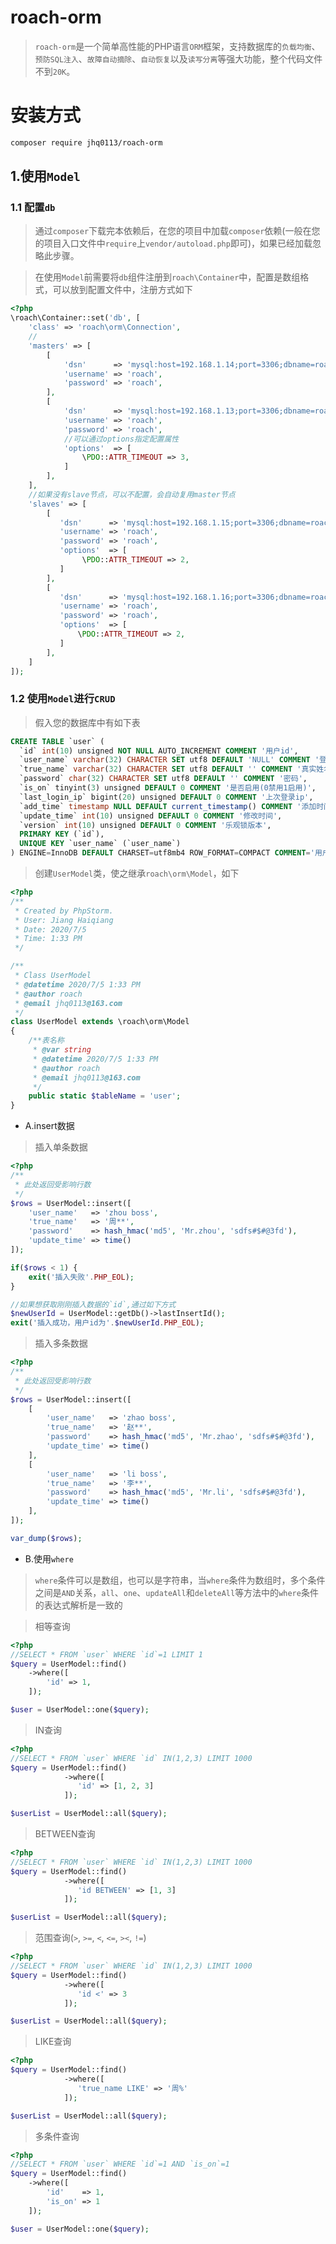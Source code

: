 # roach-orm

> `roach-orm`是一个简单高性能的PHP语言`ORM`框架，支持数据库的`负载均衡`、`预防SQL注入`、`故障自动摘除`、`自动恢复`以及`读写分离`等强大功能，整个代码文件不到`20K`。

# 安装方式
```bash
composer require jhq0113/roach-orm
```

## 1.使用`Model`

### 1.1 配置`db`

> 通过`composer`下载完本依赖后，在您的项目中加载`composer`依赖(一般在您的项目入口文件中`require`上`vendor/autoload.php`即可)，如果已经加载忽略此步骤。

> 在使用`Model`前需要将`db`组件注册到`roach\Container`中，配置是数组格式，可以放到配置文件中，注册方式如下

```php
<?php
\roach\Container::set('db', [
    'class' => 'roach\orm\Connection',
    //
    'masters' => [
        [
            'dsn'      => 'mysql:host=192.168.1.14;port=3306;dbname=roach;charset=utf-8',
            'username' => 'roach', 
            'password' => 'roach',   
        ],
        [
            'dsn'      => 'mysql:host=192.168.1.13;port=3306;dbname=roach;charset=utf-8',
            'username' => 'roach', 
            'password' => 'roach',
            //可以通过options指定配置属性
            'options'  => [
                \PDO::ATTR_TIMEOUT => 3,   
            ]    
        ],
    ],
    //如果没有slave节点，可以不配置，会自动复用master节点
    'slaves' => [
        [
           'dsn'      => 'mysql:host=192.168.1.15;port=3306;dbname=roach;charset=utf-8',
           'username' => 'roach', 
           'password' => 'roach',  
           'options'  => [
                \PDO::ATTR_TIMEOUT => 2,   
           ] 
        ],
        [
           'dsn'      => 'mysql:host=192.168.1.16;port=3306;dbname=roach;charset=utf-8',
           'username' => 'roach', 
           'password' => 'roach', 
           'options'  => [
               \PDO::ATTR_TIMEOUT => 2,   
           ]   
        ], 
    ]
]);
```

### 1.2 使用`Model`进行`CRUD`

> 假入您的数据库中有如下表

```sql
CREATE TABLE `user` (
  `id` int(10) unsigned NOT NULL AUTO_INCREMENT COMMENT '用户id',
  `user_name` varchar(32) CHARACTER SET utf8 DEFAULT 'NULL' COMMENT '登录名',
  `true_name` varchar(32) CHARACTER SET utf8 DEFAULT '' COMMENT '真实姓名',
  `password` char(32) CHARACTER SET utf8 DEFAULT '' COMMENT '密码',
  `is_on` tinyint(3) unsigned DEFAULT 0 COMMENT '是否启用(0禁用1启用)',
  `last_login_ip` bigint(20) unsigned DEFAULT 0 COMMENT '上次登录ip',
  `add_time` timestamp NULL DEFAULT current_timestamp() COMMENT '添加时间',
  `update_time` int(10) unsigned DEFAULT 0 COMMENT '修改时间',
  `version` int(10) unsigned DEFAULT 0 COMMENT '乐观锁版本',
  PRIMARY KEY (`id`),
  UNIQUE KEY `user_name` (`user_name`)
) ENGINE=InnoDB DEFAULT CHARSET=utf8mb4 ROW_FORMAT=COMPACT COMMENT='用户表'
```

> 创建`UserModel`类，使之继承`roach\orm\Model`，如下

```php
<?php
/**
 * Created by PhpStorm.
 * User: Jiang Haiqiang
 * Date: 2020/7/5
 * Time: 1:33 PM
 */

/**
 * Class UserModel
 * @datetime 2020/7/5 1:33 PM
 * @author roach
 * @email jhq0113@163.com
 */
class UserModel extends \roach\orm\Model
{
    /**表名称
     * @var string
     * @datetime 2020/7/5 1:33 PM
     * @author roach
     * @email jhq0113@163.com 
     */
    public static $tableName = 'user';
}
```

* A.insert数据

> 插入单条数据

```php
<?php
/**
 * 此处返回受影响行数 
 */
$rows = UserModel::insert([
    'user_name'   => 'zhou boss',
    'true_name'   => '周**',
    'password'    => hash_hmac('md5', 'Mr.zhou', 'sdfs#$#@3fd'),
    'update_time' => time()
]);

if($rows < 1) {
    exit('插入失败'.PHP_EOL);
}

//如果想获取刚刚插入数据的`id`,通过如下方式
$newUserId = UserModel::getDb()->lastInsertId();
exit('插入成功，用户id为'.$newUserId.PHP_EOL);
```

> 插入多条数据

```php
<?php
/**
 * 此处返回受影响行数 
 */
$rows = UserModel::insert([
    [
        'user_name'   => 'zhao boss',
        'true_name'   => '赵**',
        'password'    => hash_hmac('md5', 'Mr.zhao', 'sdfs#$#@3fd'),
        'update_time' => time()
    ],
    [
        'user_name'   => 'li boss',
        'true_name'   => '李**',
        'password'    => hash_hmac('md5', 'Mr.li', 'sdfs#$#@3fd'),
        'update_time' => time()
    ],
]);

var_dump($rows);
```

* B.使用`where`

> `where`条件可以是数组，也可以是字符串，当`where`条件为数组时，多个条件之间是`AND`关系，`all`、`one`、`updateAll`和`deleteAll`等方法中的`where`条件的表达式解析是一致的

> 相等查询

```php
<?php
//SELECT * FROM `user` WHERE `id`=1 LIMIT 1
$query = UserModel::find()
    ->where([
        'id' => 1,
    ]);

$user = UserModel::one($query);
```

> IN查询

```php
<?php
//SELECT * FROM `user` WHERE `id` IN(1,2,3) LIMIT 1000
$query = UserModel::find()
            ->where([
               'id' => [1, 2, 3] 
            ]);

$userList = UserModel::all($query);
```

> BETWEEN查询

```php
<?php
//SELECT * FROM `user` WHERE `id` IN(1,2,3) LIMIT 1000
$query = UserModel::find()
            ->where([
               'id BETWEEN' => [1, 3] 
            ]);

$userList = UserModel::all($query);
```

> 范围查询(`>`, `>=`, `<`, `<=`, `><`, `!=`)

```php
<?php
//SELECT * FROM `user` WHERE `id` IN(1,2,3) LIMIT 1000
$query = UserModel::find()
            ->where([
               'id <' => 3
            ]);

$userList = UserModel::all($query);
```

> LIKE查询

```php
<?php
$query = UserModel::find()
            ->where([
               'true_name LIKE' => '周%'
            ]);

$userList = UserModel::all($query);
```

> 多条件查询

```php
<?php
//SELECT * FROM `user` WHERE `id`=1 AND `is_on`=1
$query = UserModel::find()
    ->where([
        'id'    => 1,
        'is_on' => 1
    ]);

$user = UserModel::one($query);
```